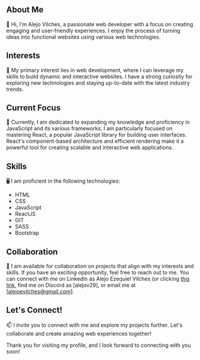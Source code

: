 ## About Me

👋 Hi, I'm Alejo Vilches, a passionate web developer with a focus on creating engaging and user-friendly experiences. I enjoy the process of turning ideas into functional websites using various web technologies.

## Interests

👀 My primary interest lies in web development, where I can leverage my skills to build dynamic and interactive websites. I have a strong curiosity for exploring new technologies and staying up-to-date with the latest industry trends.

## Current Focus

🌱 Currently, I am dedicated to expanding my knowledge and proficiency in JavaScript and its various frameworks. I am particularly focused on mastering React, a popular JavaScript library for building user interfaces. React's component-based architecture and efficient rendering make it a powerful tool for creating scalable and interactive web applications.

## Skills

🖥 I am proficient in the following technologies:

- HTML
- CSS
- JavaScript
- ReactJS
- GIT
- SASS
- Bootstrap

## Collaboration

💞 I am available for collaboration on projects that align with my interests and skills. If you have an exciting opportunity, feel free to reach out to me. You can connect with me on LinkedIn as Alejo Ezequiel Vilches (or clicking [this link](https://www.linkedin.com/in/alejo-ezequiel-vilches-189b3277/), find me on Discord as [alejov29], or email me at [alejoevilches@gmail.com].

## Let's Connect!

📫 I invite you to connect with me and explore my projects further. Let's collaborate and create amazing web experiences together!

Thank you for visiting my profile, and I look forward to connecting with you soon!

